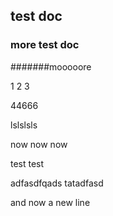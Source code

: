 ## test doc


### more test doc


#######mooooore


1 2 3


44666

lslslsls


now now now


test test

adfasdfqads
tatadfasd

and now a new line  
